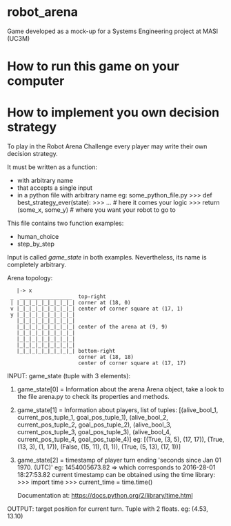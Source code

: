 # robot\_arena
Game developed as a mock-up for a Systems Engineering project at MASI (UC3M)

# How to run this game on your computer

# How to implement you own decision strategy

To play in the Robot Arena Challenge every
player may write their own decision strategy.

It must be written as a function:

- with arbitrary name
- that accepts a single input
- in a python file with arbitrary name
    eg: some_python_file.py
        >>> def best_strategy_ever(state):
        >>>     ...  # here it comes your logic
        >>>     return (some_x, some_y)  # where you want your robot to go to

This file contains two function examples:
- human\_choice
- step\_by\_step

Input is called *game\_state* in both examples.
Nevertheless, its name is completely arbitrary.

Arena topology:

       |-> x
     _  _________________  top-right
     | |_|_|_|_|_|_|_|_|_| corner at (18, 0)
     v |_|_|_|_|_|_|_|_|_| center of corner square at (17, 1)
     y |_|_|_|_|_|_|_|_|_|
       |_|_|_|_|_|_|_|_|_|
       |_|_|_|_|_|_|_|_|_| center of the arena at (9, 9)
       |_|_|_|_|_|_|_|_|_|
       |_|_|_|_|_|_|_|_|_|
       |_|_|_|_|_|_|_|_|_|
       |_|_|_|_|_|_|_|_|_| bottom-right
                           corner at (18, 18)
                           center of corner square at (17, 17)

INPUT: game\_state (tuple with 3 elements):

1. game\_state[0] = Information about the arena
   Arena object, take a look to the file arena.py
   to check its properties and methods.

2. game\_state[1] = Information about players, list of tuples:
    [(alive_bool_1, current_pos_tuple_1, goal_pos_tuple_1),
     (alive_bool_2, current_pos_tuple_2, goal_pos_tuple_2),
     (alive_bool_3, current_pos_tuple_3, goal_pos_tuple_3),
     (alive_bool_4, current_pos_tuple_4, goal_pos_tuple_4)]
   eg: [(True, (3, 5), (17, 17)),
        (True, (13, 3), (1, 17)),
        (False, (15, 11), (1, 1)),
        (True, (5, 13), (17, 1))]

3. game\_state[2] = timestamp of player turn ending
    'seconds since Jan 01 1970. (UTC)'
    eg: 1454005673.82 => which corresponds to 2016-28-01 18:27:53.82
    current timestamp can be obtained using the time library:
        >>> import time
        >>> current_time = time.time()

    Documentation at: https://docs.python.org/2/library/time.html

OUTPUT: target position for current turn. Tuple with 2 floats.
    eg: (4.53, 13.10)
